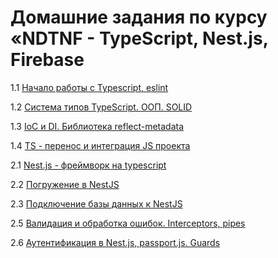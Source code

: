 # Домашние задания по курсу «NDTNF - TypeScript, Nest.js, Firebase

1.1 [Начало работы с Typescript, eslint](001-TypeScript)

1.2 [Система типов TypeScript. ООП. SOLID](002-TypeScript)

1.3 [IoС и DI. Библиотека reflect-metadata](003-Ioc)

1.4 [TS - перенос и интеграция JS проекта](004-Migrate%20to%20Typescript)

2.1 [Nest.js - фреймворк на typescript](005-nestjs)

2.2 [Погружение в NestJS](006-nestjs-ext)

2.3 [Подключение базы данных к NestJS](008-nestjs-db)

2.5 [Валидация и обработка ошибок. Interceptors, pipes](010-nestjs-validation)

2.6 [Аутентификация в Nest.js, passport.js. Guards](011-nestjs-authentication)
